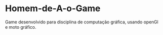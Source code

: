 # Homem-de-A-o-Game
Game desenvolvido para disciplina de computação gráfica, usando openGl e moto gráfico.
